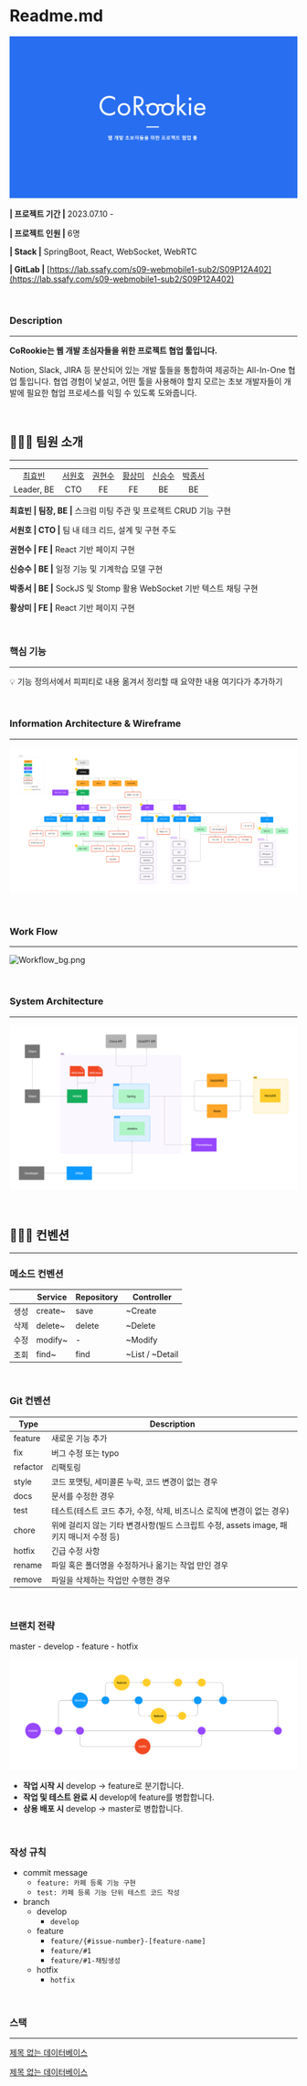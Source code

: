 # Readme.md

![Untitled](./Readme/Untitled.png)

**| 프로젝트 기간 |**  2023.07.10 -

**| 프로젝트 인원 |** 6명

**| Stack |**  SpringBoot, React, WebSocket, WebRTC

**| GitLab |**  [https://lab.ssafy.com/s09-webmobile1-sub2/S09P12A402](https://lab.ssafy.com/s09-webmobile1-sub2/S09P12A402)

&nbsp;  

### **Description**

---

**CoRookie는 웹 개발 초심자들을 위한 프로젝트 협업 툴입니다.** 

Notion, Slack, JIRA 등 분산되어 있는 개발 툴들을 통합하여 제공하는 All-In-One 협업 툴입니다.
협업 경험이 낯설고, 어떤 툴을 사용해야 할지 모르는 초보 개발자들이 
개발에 필요한 협업 프로세스를 익힐 수 있도록 도와줍니다.


&nbsp;  

## 🧑‍🤝‍🧑 팀원 소개

---

<table>
      <tr align=center>
        <td><a href='https://lab.ssafy.com/gyqls234'>최효빈</a></td>
        <td><a href='https://lab.ssafy.com/btac3310'>서원호</a></td>
        <td><a href='https://lab.ssafy.com/imapples'>권현수</a></td>
        <td><a href='https://lab.ssafy.com/zaduc'>황상미</a></td>
        <td><a href='https://lab.ssafy.com/tmd0707'>신승수</a></td>
        <td><a href='https://lab.ssafy.com/sociojs85'>박종서</a></td>
      </tr>
        <tr align=center>
        <td>Leader, BE</td>
        <td>CTO</td>
        <td>FE</td>
        <td>FE</td>
        <td>BE</td>
        <td>BE</td>
      </tr>
    </table>

**최효빈 | 팀장, BE |**  스크럼 미팅 주관 및 프로젝트 CRUD 기능 구현

**서원호 | CTO |**  팀 내 테크 리드, 설계 및 구현 주도

**권현수 | FE |**  React 기반 페이지 구현 

**신승수 | BE |**  일정 기능 및 기계학습 모델 구현  

**박종서 | BE |**  SockJS 및 Stomp 활용 WebSocket 기반 텍스트 채팅 구현

**황상미 | FE |**  React 기반 페이지 구현

&nbsp;  

### 핵심 기능

---

<aside>
💡 기능 정의서에서 피피티로 내용 옮겨서 정리할 때 요약한 내용 여기다가 추가하기

</aside>

&nbsp;  

### Information Architecture & Wireframe

---

![Information Architecture_bg.png](./Readme/Information_Architecture_bg.png)

&nbsp;  

### Work Flow

---

![Workflow_bg.png](./Readme/Workflow_bg.png)

&nbsp;  

### System Architecture

---

![System Architecture 2.png](./Readme/System_Architecture_2.png)

&nbsp;  

## 🧑🏻‍💻 컨벤션

---

### 메소드 컨벤션

|  | Service | Repository | Controller |
| --- | --- | --- | --- |
| 생성 | create~ | save | ~Create |
| 삭제 | delete~ | delete | ~Delete |
| 수정 | modify~ | - | ~Modify |
| 조회 | find~ | find | ~List / ~Detail |

&nbsp;  

### Git 컨벤션

| Type | Description |
| --- | --- |
| feature | 새로운 기능 추가 |
| fix | 버그 수정 또는 typo |
| refactor | 리팩토링 |
| style | 코드 포맷팅, 세미콜론 누락, 코드 변경이 없는 경우 |
| docs | 문서를 수정한 경우 |
| test | 테스트(테스트 코드 추가, 수정, 삭제, 비즈니스 로직에 변경이 없는 경우) |
| chore | 위에 걸리지 않는 기타 변경사항(빌드 스크립트 수정, assets image, 패키지 매니저 수정 등) |
| hotfix | 긴급 수정 사항 |
| rename | 파일 혹은 폴더명을 수정하거나 옮기는 작업 만인 경우 |
| remove | 파일을 삭제하는 작업만 수행한 경우 |

&nbsp;  

### **브랜치 전략**

master - develop - feature - hotfix

![Git Branch Strategy.png](./Readme/Git_Branch_Strategy.png)

- **작업 시작 시** develop -> feature로 분기합니다.
- **작업 및 테스트 완료 시** develop에 feature를 병합합니다.
- **상용 배포 시** develop -> master로 병합합니다.

&nbsp;  

### **작성 규칙**

- commit message
    - `feature: 카페 등록 기능 구현`
    - `test: 카페 등록 기능 단위 테스트 코드 작성`
- branch
    - develop
        - `develop`
    - feature
        - `feature/{#issue-number}-[feature-name]`
        - `feature/#1`
        - `feature/#1-채팅생성`
    - hotfix
        - `hotfix`

&nbsp;  

### 스택

---

[제목 없는 데이터베이스](Readme%20md%20dc292a8368e146c8b80c0dc0fa6397d1/%E1%84%8C%E1%85%A6%E1%84%86%E1%85%A9%E1%86%A8%20%E1%84%8B%E1%85%A5%E1%86%B9%E1%84%82%E1%85%B3%E1%86%AB%20%E1%84%83%E1%85%A6%E1%84%8B%E1%85%B5%E1%84%90%E1%85%A5%E1%84%87%E1%85%A6%E1%84%8B%E1%85%B5%E1%84%89%E1%85%B3%207b1559390a8249c583bc33cdf902837f.csv)

[제목 없는 데이터베이스](Readme%20md%20dc292a8368e146c8b80c0dc0fa6397d1/%E1%84%8C%E1%85%A6%E1%84%86%E1%85%A9%E1%86%A8%20%E1%84%8B%E1%85%A5%E1%86%B9%E1%84%82%E1%85%B3%E1%86%AB%20%E1%84%83%E1%85%A6%E1%84%8B%E1%85%B5%E1%84%90%E1%85%A5%E1%84%87%E1%85%A6%E1%84%8B%E1%85%B5%E1%84%89%E1%85%B3%20059fedbd27ce49c69f3d7acd1bd41e9f.csv)


